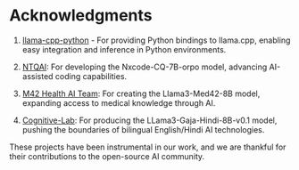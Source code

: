 
# Acknowledgments

1. [llama-cpp-python](https://github.com/abetlen/llama-cpp-python) - For providing Python bindings to llama.cpp, enabling easy integration and inference in Python environments.

2. [NTQAI](https://ntq.com.vn/): For developing the Nxcode-CQ-7B-orpo model, advancing AI-assisted coding capabilities.

3. [M42 Health AI Team](https://m42.ae/): For creating the Llama3-Med42-8B model, expanding access to medical knowledge through AI.

4. [Cognitive-Lab](https://www.cognitivelab.in/): For producing the LLama3-Gaja-Hindi-8B-v0.1 model, pushing the boundaries of bilingual English/Hindi AI technologies.

These projects have been instrumental in our work, and we are thankful for their contributions to the open-source AI community.